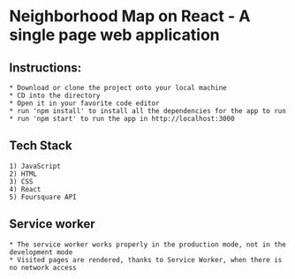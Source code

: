 # Neighborhood Map on React - A single page web application


## Instructions:
    * Download or clone the project onto your local machine
    * CD into the directory
    * Open it in your favorite code editor
    * run 'npm install' to install all the dependencies for the app to run
    * run 'npm start' to run the app in http://localhost:3000
    
## Tech Stack
    1) JavaScript
    2) HTML
    3) CSS
    4) React
    5) Foursquare API

## Service worker
    * The service worker works properly in the production mode, not in the development mode
    * Visited pages are rendered, thanks to Service Worker, when there is no network access




